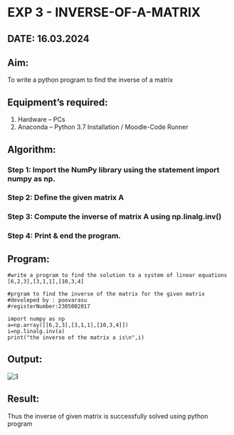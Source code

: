 # EXP 3 - INVERSE-OF-A-MATRIX
## DATE: 16.03.2024
## Aim:
To write a python program to find the inverse of a matrix
## Equipment’s required:
1. 	Hardware – PCs
2. 	Anaconda – Python 3.7 Installation / Moodle-Code Runner
## Algorithm:
### Step 1: Import the NumPy library using the statement import numpy as np.
### Step 2: Define the given matrix A
### Step 3: Compute the inverse of matrix A using np.linalg.inv()
### Step 4: Print & end the program.

## Program:
```
#write a program to find the solution to a system of linear equations [6,2,3],[3,1,1],[10,3,4]

#prgram to find the inverse of the matrix for the given matrix 
#devoleped by : poovarasu
#registerNumber:2305002017

import numpy as np
a=np.array([[6,2,3],[3,1,1],[10,3,4]])
i=np.linalg.inv(a)
print("the inverse of the matrix a is\n",i)

```
## Output:
![3](https://github.com/Poovarasu8/INVERSE-OF-A-MATRIX/assets/155505954/1c0e594c-4695-4555-9919-8dc1f49793bc)

## Result:
Thus the inverse of given matrix is successfully solved using python program

